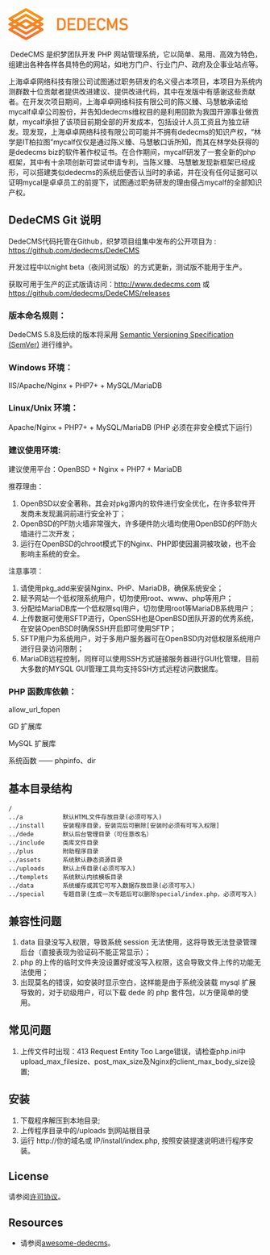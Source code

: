 ![dedecms](/assets/img/dedecms.png)

​ DedeCMS 是织梦团队开发 PHP 网站管理系统，它以简单、易用、高效为特色，组建出各种各样各具特色的网站，如地方门户、行业门户、政府及企事业站点等。

上海卓卓网络科技有限公司试图通过职务研发的名义侵占本项目，本项目为系统内测群数十位贡献者提供改进建议、提供改进代码，其中在发版中有感谢这些贡献者。在开发次项目期间，上海卓卓网络科技有限公司的陈义臻、马慧敏承诺给mycalf卓卓公司股份，并告知dedecms维权目的是利用回款为我国开源事业做贡献，mycalf承担了该项目前期全部的开发成本，包括设计人员工资且为独立研发。现发现，上海卓卓网络科技有限公司可能并不拥有dedecms的知识产权，“林学是IT柏拉图”mycalf仅仅是通过陈义臻、马慧敏口诉所知，而其在林学处获得的是dedecms biz的软件著作权证书。在合作期间，mycalf研发了一套全新的php框架，其中有十余项创新可尝试申请专利，当陈义臻、马慧敏发现新框架已经成形，可以搭建类似dedecms的系统后便否认当时的承诺，并在没有任何证据可以证明mycal是卓卓员工的前提下，试图通过职务研发的理由侵占mycalf的全部知识产权。

## DedeCMS Git 说明

DedeCMS代码托管在Github，织梦项目组集中发布的公开项目为 : https://github.com/dedecms/DedeCMS 

开发过程中以night beta（夜间测试版）的方式更新，测试版不能用于生产。

获取可用于生产的正式版请访问：http://www.dedecms.com 或 https://github.com/dedecms/DedeCMS/releases

### 版本命名规则：

DedeCMS 5.8及后续的版本将采用 [Semantic Versioning Specification (SemVer)](http://semver.org) 进行维护。
 
### Windows 环境：

IIS/Apache/Nginx + PHP7+ + MySQL/MariaDB

### Linux/Unix 环境：

Apache/Nginx + PHP7+ + MySQL/MariaDB (PHP 必须在非安全模式下运行)

### 建议使用环境:

建议使用平台：OpenBSD + Nginx + PHP7 + MariaDB

推荐理由：

1. OpenBSD以安全著称，其会对pkg源内的软件进行安全优化，在许多软件开发商未发现漏洞前进行安全补丁；
2. OpenBSD的PF防火墙非常强大，许多硬件防火墙均使用OpenBSD的PF防火墙进行二次开发；
3. 运行在OpenBSD的chroot模式下的Nginx、PHP即使因漏洞被攻破，也不会影响主系统的安全。

注意事项：

1. 请使用pkg_add来安装Nginx、PHP、MariaDB，确保系统安全；
2. 赋予网站一个低权限系统用户，切勿使用root、www、php等用户；
3. 分配给MariaDB库一个低权限sql用户，切勿使用root等MariaDB系统用户；
4. 上传数据可使用SFTP进行，OpenSSH也是OpenBSD团队开源的优秀系统，在安装OpenBSD时确保SSH开启即可使用SFTP；
5. SFTP用户为系统用户，对于多用户服务器可在OpenBSD内对低权限系统用户进行目录访问限制；
6. MariaDB远程控制，同样可以使用SSH方式链接服务器进行GUI化管理，目前大多数的MYSQL GUI管理工具均支持SSH方式远程访问数据库。

### PHP 函数库依赖：

allow_url_fopen

GD 扩展库

MySQL 扩展库

系统函数 —— phpinfo、dir

## 基本目录结构

```
/
../a           默认HTML文件存放目录(必须可写入)
../install     安装程序目录，安装完后可删除[安装时必须有可写入权限]
../dede        默认后台管理目录（可任意改名）
../include     类库文件目录
../plus        附助程序目录
../assets      系统默认静态资源目录
../uploads     默认上传目录(必须可写入)
../templets    系统默认内核模板目录
../data        系统缓存或其它可写入数据存放目录(必须可写入)
../special     专题目录(生成一次专题后可以删除special/index.php，必须可写入)
```

## 兼容性问题

1. data 目录没写入权限，导致系统 session 无法使用，这将导致无法登录管理后台（直接表现为验证码不能正常显示）；
2. php 的上传的临时文件夹没设置好或没写入权限，这会导致文件上传的功能无法使用；
3. 出现莫名的错误，如安装时显示空白，这样能是由于系统没装载 mysql 扩展导致的，对于初级用户，可以下载 dede 的 php 套件包，以方便简单的使用。

## 常见问题

1. 上传文件时出现：413 Request Entity Too Large错误，请检查php.ini中upload_max_filesize、post_max_size及Nginx的client_max_body_size设置;

## 安装

1. 下载程序解压到本地目录;
2. 上传程序目录中的/uploads 到网站根目录
3. 运行 http://你的域名或 IP/install/index.php, 按照安装提速说明进行程序安装。

## License

请参阅[许可协议](/license.txt)。

## Resources

- 请参阅[awesome-dedecms](https://github.com/dedecms/awesome-dedecms)。
